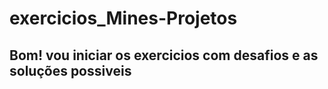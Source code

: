 # exercicios_Mines-Projetos


## Bom! vou iniciar os exercicios com desafios e as soluções possiveis
